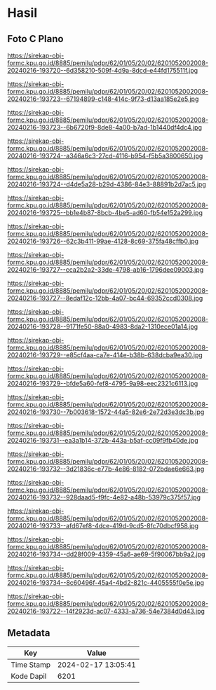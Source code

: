 # Hasil

## Foto C Plano

https://sirekap-obj-formc.kpu.go.id/8885/pemilu/pdpr/62/01/05/20/02/6201052002008-20240216-193720--6d358210-509f-4d9a-8dcd-e44fd175511f.jpg

https://sirekap-obj-formc.kpu.go.id/8885/pemilu/pdpr/62/01/05/20/02/6201052002008-20240216-193723--67194899-c148-414c-9f73-d13aa185e2e5.jpg

https://sirekap-obj-formc.kpu.go.id/8885/pemilu/pdpr/62/01/05/20/02/6201052002008-20240216-193723--6b6720f9-8de8-4a00-b7ad-1b1440df4dc4.jpg

https://sirekap-obj-formc.kpu.go.id/8885/pemilu/pdpr/62/01/05/20/02/6201052002008-20240216-193724--a346a6c3-27cd-4116-b954-f5b5a3800650.jpg

https://sirekap-obj-formc.kpu.go.id/8885/pemilu/pdpr/62/01/05/20/02/6201052002008-20240216-193724--d4de5a28-b29d-4386-84e3-88891b2d7ac5.jpg

https://sirekap-obj-formc.kpu.go.id/8885/pemilu/pdpr/62/01/05/20/02/6201052002008-20240216-193725--bb1e4b87-8bcb-4be5-ad60-fb54e152a299.jpg

https://sirekap-obj-formc.kpu.go.id/8885/pemilu/pdpr/62/01/05/20/02/6201052002008-20240216-193726--62c3b411-99ae-4128-8c69-375fa48cffb0.jpg

https://sirekap-obj-formc.kpu.go.id/8885/pemilu/pdpr/62/01/05/20/02/6201052002008-20240216-193727--cca2b2a2-33de-4798-ab16-1796dee09003.jpg

https://sirekap-obj-formc.kpu.go.id/8885/pemilu/pdpr/62/01/05/20/02/6201052002008-20240216-193727--8edaf12c-12bb-4a07-bc44-69352ccd0308.jpg

https://sirekap-obj-formc.kpu.go.id/8885/pemilu/pdpr/62/01/05/20/02/6201052002008-20240216-193728--9171fe50-88a0-4983-8da2-1310ece01a14.jpg

https://sirekap-obj-formc.kpu.go.id/8885/pemilu/pdpr/62/01/05/20/02/6201052002008-20240216-193729--e85cf4aa-ca7e-414e-b38b-638dcba9ea30.jpg

https://sirekap-obj-formc.kpu.go.id/8885/pemilu/pdpr/62/01/05/20/02/6201052002008-20240216-193729--bfde5a60-fef8-4795-9a98-eec2321c6113.jpg

https://sirekap-obj-formc.kpu.go.id/8885/pemilu/pdpr/62/01/05/20/02/6201052002008-20240216-193730--7b003618-1572-44a5-82e6-2e72d3e3dc3b.jpg

https://sirekap-obj-formc.kpu.go.id/8885/pemilu/pdpr/62/01/05/20/02/6201052002008-20240216-193731--ea3a1b14-372b-443a-b5af-cc09f9fb40de.jpg

https://sirekap-obj-formc.kpu.go.id/8885/pemilu/pdpr/62/01/05/20/02/6201052002008-20240216-193732--3d21836c-e77b-4e86-8182-072bdae6e663.jpg

https://sirekap-obj-formc.kpu.go.id/8885/pemilu/pdpr/62/01/05/20/02/6201052002008-20240216-193732--928daad5-f9fc-4e82-a48b-53979c375f57.jpg

https://sirekap-obj-formc.kpu.go.id/8885/pemilu/pdpr/62/01/05/20/02/6201052002008-20240216-193733--afd67ef8-4dce-419d-9cd5-8fc70dbcf958.jpg

https://sirekap-obj-formc.kpu.go.id/8885/pemilu/pdpr/62/01/05/20/02/6201052002008-20240216-193734--dd28f009-4359-45a6-ae69-5f90067bb9a2.jpg

https://sirekap-obj-formc.kpu.go.id/8885/pemilu/pdpr/62/01/05/20/02/6201052002008-20240216-193734--8c60496f-45a4-4bd2-821c-4405555f0e5e.jpg

https://sirekap-obj-formc.kpu.go.id/8885/pemilu/pdpr/62/01/05/20/02/6201052002008-20240216-193722--14f2923d-ac07-4333-a736-54e7384d0d43.jpg


## Metadata

| Key        | Value               |
| ---------- | ------------------- |
| Time Stamp | 2024-02-17 13:05:41 |
| Kode Dapil | 6201                |



